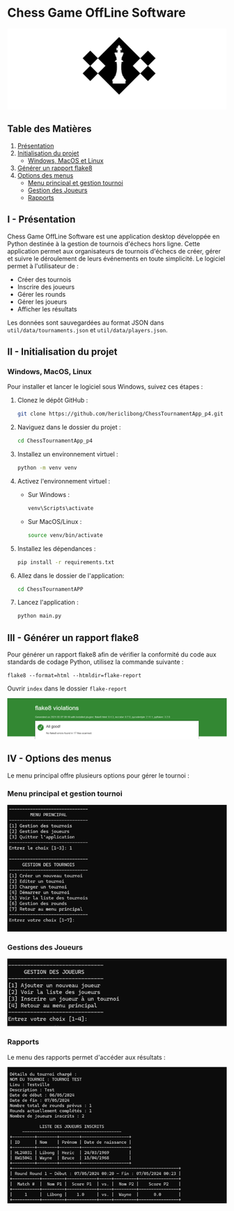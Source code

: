 # Chess Game OffLine Software

![picture_chess](media/chess.png)

## Table des Matières
1. [Présentation](#i---présentation)
2. [Initialisation du projet](#ii---initialisation-du-projet)
   - [Windows, MacOS et Linux](#windows-macos-et-linux)
3. [Générer un rapport flake8](#iii---générer-un-rapport-flake8)
4. [Options des menus](#iv---options-des-menus)
   - [Menu principal et gestion tournoi](#menu-principal-et-gestion-tournoi)
   - [Gestion des Joueurs](#gestion-des-joueurs)
   - [Rapports](#rapports)

## I - Présentation

Chess Game OffLine Software est une application desktop développée en Python destinée à la gestion de tournois d'échecs hors ligne. Cette application permet aux organisateurs de tournois d'échecs de créer, gérer et suivre le déroulement de leurs événements en toute simplicité. Le logiciel permet à l'utilisateur de :

- Créer des tournois
- Inscrire des joueurs
- Gérer les rounds
- Gérer les joueurs
- Afficher les résultats

Les données sont sauvegardées au format JSON dans `util/data/tournaments.json` et `util/data/players.json`.

## II - Initialisation du projet

### Windows, MacOS, Linux

Pour installer et lancer le logiciel sous Windows, suivez ces étapes :

1. Clonez le dépôt GitHub :

    ```bash
    git clone https://github.com/hericlibong/ChessTournamentApp_p4.git
    ```

2. Naviguez dans le dossier du projet :

    ```bash
    cd ChessTournamentApp_p4
    ```

3. Installez un environnement virtuel :

    ```bash
    python -m venv venv
    ```

4. Activez l'environnement virtuel :

    - Sur Windows :
      ```bash
      venv\Scripts\activate
      ```
    - Sur MacOS/Linux :
      ```bash
      source venv/bin/activate
      ```

5. Installez les dépendances :

    ```bash
    pip install -r requirements.txt
    ```

6. Allez dans le dossier de l'application:

    ```bash
    cd ChessTournamentAPP
    ```

7. Lancez l'application :

    ```bash
    python main.py
    ```

## III - Générer un rapport flake8
Pour générer un rapport flake8 afin de vérifier la conformité du code aux standards de codage Python, utilisez la commande suivante :

```
flake8 --format=html --htmldir=flake-report

```
Ouvrir `index` dans le dossier `flake-report` 

![flake8_report](media/flake8.png)


## IV - Options des menus

Le menu principal offre plusieurs options pour gérer le tournoi :

### Menu principal et gestion tournoi

![menu_principal](media/menu_principal_tournament.png)

### Gestions des Joueurs

![menu_joueur](media/menu_player.png)

### Rapports

Le menu des rapports permet d'accéder aux résultats :

![rapports](media/rapport.png)










